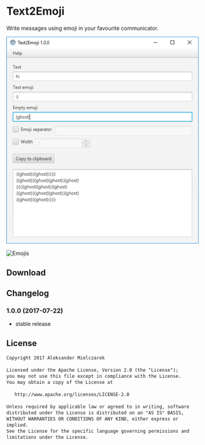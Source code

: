 # Text2Emoji

Write messages using emoji in your favourite communicator.

![Application](images/app.png)

![Emojis](images/emojis.png)

## Download

## Changelog

### 1.0.0 (2017-07-22)

- stable release

## License

    Copyright 2017 Aleksander Mielczarek

    Licensed under the Apache License, Version 2.0 (the "License");
    you may not use this file except in compliance with the License.
    You may obtain a copy of the License at

       http://www.apache.org/licenses/LICENSE-2.0

    Unless required by applicable law or agreed to in writing, software
    distributed under the License is distributed on an "AS IS" BASIS,
    WITHOUT WARRANTIES OR CONDITIONS OF ANY KIND, either express or implied.
    See the License for the specific language governing permissions and
    limitations under the License.
